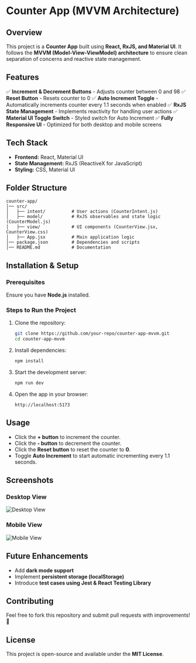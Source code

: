 # Counter App (MVVM Architecture)

## Overview
This project is a **Counter App** built using **React, RxJS, and Material UI**. It follows the **MVVM (Model-View-ViewModel) architecture** to ensure clean separation of concerns and reactive state management.

## Features
✅ **Increment & Decrement Buttons** - Adjusts counter between 0 and 98
✅ **Reset Button** - Resets counter to 0
✅ **Auto Increment Toggle** - Automatically increments counter every 1.1 seconds when enabled
✅ **RxJS State Management** - Implements reactivity for handling user actions
✅ **Material UI Toggle Switch** - Styled switch for Auto Increment
✅ **Fully Responsive UI** - Optimized for both desktop and mobile screens

## Tech Stack
- **Frontend:** React, Material UI
- **State Management:** RxJS (ReactiveX for JavaScript)
- **Styling:** CSS, Material UI

## Folder Structure
```
counter-app/
│── src/
│   ├── intent/          # User actions (CounterIntent.js)
│   ├── model/           # RxJS observables and state logic (CounterModel.js)
│   ├── view/            # UI components (CounterView.jsx, CounterView.css)
│   ├── App.jsx          # Main application logic
│── package.json         # Dependencies and scripts
│── README.md            # Documentation
```

## Installation & Setup
### Prerequisites
Ensure you have **Node.js** installed.

### Steps to Run the Project
1. Clone the repository:
   ```sh
   git clone https://github.com/your-repo/counter-app-mvvm.git
   cd counter-app-mvvm
   ```
2. Install dependencies:
   ```sh
   npm install
   ```
3. Start the development server:
   ```sh
   npm run dev
   ```
4. Open the app in your browser:
   ```
   http://localhost:5173
   ```

## Usage
- Click the **+ button** to increment the counter.
- Click the **- button** to decrement the counter.
- Click the **Reset button** to reset the counter to **0**.
- Toggle **Auto Increment** to start automatic incrementing every 1.1 seconds.

## Screenshots
### Desktop View
![Desktop View](./screenshots/desktop-view.png)

### Mobile View
![Mobile View](./screenshots/mobile-view.png)

## Future Enhancements
- Add **dark mode support**
- Implement **persistent storage (localStorage)**
- Introduce **test cases using Jest & React Testing Library**

## Contributing
Feel free to fork this repository and submit pull requests with improvements! 🚀

## License
This project is open-source and available under the **MIT License**.

